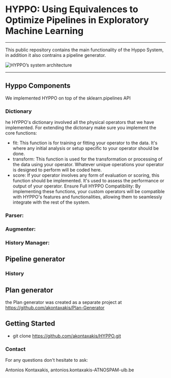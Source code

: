 # HYPPO: Using Equivalences to Optimize Pipelines in Exploratory Machine Learning
---
This public repository contains the main functionality of the Hyppo System, in addition it also contrains a pipeline generator. 

![HYPPO’s system architecture](https://onedrive.live.com/embed?resid=883817D68644DE5%2125087&authkey=%21AORdRWjhTobPdrQ&width=1586&height=859)

---
## Hyppo Components
We implemented HYPPO on top of the sklearn.pipelines API
 ### Dictionary 
he HYPPO's dictionary involved all the physical operators that we have implemented. For extending the dictonary make sure you implement the core functions:
- fit: This function is for training or fitting your operator to the data. It's where any initial analysis or setup specific to your operator should be done.
- transform: This function is used for the transformation or processing of the data using your operator. Whatever unique operations your operator is designed to perform will be coded here.
- score: If your operator involves any form of evaluation or scoring, this function should be implemented. It's used to assess the performance or output of your operator.
Ensure Full HYPPO Compatibility: By implementing these functions, your custom operators will be compatible with HYPPO's features and functionalities, allowing them to seamlessly integrate with the rest of the system.
 ### Parser:
 ### Augmenter:
 ### History Manager:
 

## Pipeline generator
 ### History
##  Plan generator
the Plan generator was created as a separate project at https://github.com/akontaxakis/Plan-Generator

## Getting Started

- git clone https://github.com/akontaxakis/HYPPO.git

### Contact

For any questions don't hesitate to ask:

Antonios Kontaxakis, antonios.kontaxakis-ATNOSPAM-ulb.be
